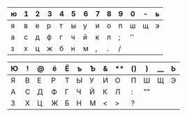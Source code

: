 
| ю   | 1   | 2   | 3   | 4   | 5   | 6   | 7   | 8   | 9   | 0   | -   | ь   |
| --- | --- | --- | --- | --- | --- | --- | --- | --- | --- | --- | --- | --- |
| я   | в   | е   | р   | т   | ы   | у   | и   | о   | п   | ш   | щ   | э   |
| а   | с   | д   | ф   | г   | ч   | й   | к   | л   | ;   | ''  |     |     |
| з   | х   | ц   | ж   | б   | н   | м   | ,   | .   | /   |     |     |     |

| Ю   | !   | @   | ё   | Ё   | ъ   | Ъ   | &   | **  | ()  | )   | __  | Ь   |
| --- | --- | --- | --- | --- | --- | --- | --- | --- | --- | --- | --- | --- |
| Я   | В   | Е   | Р   | Т   | Ы   | У   | И   | О   | П   | Ш   | Щ   | Э   |
| А   | С   | Д   | Ф   | Г   | Ч   | Й   | К   | Л   | :   | ""  |     |     |
| З   | Х   | Ц   | Ж   | Б   | Н   | М   | <   | >   | ?   |     |     |     |
